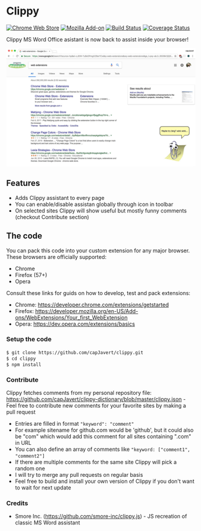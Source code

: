 # Clippy

[![Chrome Web Store](https://img.shields.io/chrome-web-store/v/oaknkllfdceggjpbonhiegoaifjdkfjd)](https://chrome.google.com/webstore/detail/clippy/oaknkllfdceggjpbonhiegoaifjdkfjd)
[![Mozilla Add-on](https://img.shields.io/amo/v/clippy-assistant)](https://addons.mozilla.org/en-US/firefox/addon/clippy-assistant/)
[![Build Status](https://travis-ci.org/capJavert/clippy.svg?branch=master)](https://travis-ci.org/capJavert/clippy)
[![Coverage Status](https://coveralls.io/repos/github/capJavert/clippy/badge.svg)](https://coveralls.io/github/capJavert/clippy)

Clippy MS Word Office asistant is now back to assist inside your browser!

![alt text](https://github.com/capJavert/clippy/raw/master/src/assets/img/screenshots/clippy-google.jpg "Clippy in action!")

## Features
- Adds Clippy assistant to every page
- You can enable/disable assistan globally through icon in toolbar
- On selected sites Clippy will show useful but mostly funny comments (checkout Contribute section)

## The code
You can pack this code into your custom extension for any major browser. These browsers are officially supported:
- Chrome
- Firefox (57+)
- Opera

Consult these links for guids on how to develop, test and pack extensions:
- Chrome: https://developer.chrome.com/extensions/getstarted
- Firefox: https://developer.mozilla.org/en-US/Add-ons/WebExtensions/Your_first_WebExtension
- Opera: https://dev.opera.com/extensions/basics

### Setup the code
```
$ git clone https://github.com/capJavert/clippy.git
$ cd clippy
$ npm install
```

### Contribute
Clippy fetches comments from my personal repository file: https://github.com/capJavert/clippy-dictionary/blob/master/clippy.json - Feel free to contribute new comments for your favorite sites by making a pull request
- Entries are filled in format ```"keyword": "comment"```
- For example sitename for github.com would be 'github', but it could also be "com" which would add this comment for all sites containing ".com" in URL
- You can also define an array of comments like ```"keyword: ["comment1", "comment2"]```
- If there are multiple comments for the same site Clippy will pick a random one
- I will try to merge any pull requests on regular basis
- Feel free to build and install your own version of Clippy if you don't want to wait for next update

### Credits
- Smore Inc. (https://github.com/smore-inc/clippy.js) - JS recreation of classic MS Word assistant

